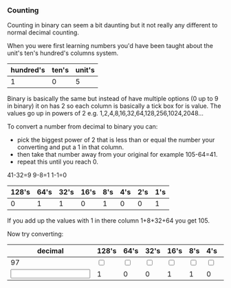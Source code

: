 ### Counting

Counting in binary can seem a bit daunting but it not really any different to normal decimal counting.

When you were first learning numbers you'd have been taught about the unit's ten's hundred's columns system.

| hundred's | ten's | unit's |
| --------- | ----- | ------ |
| 1         | 0     | 5      |

Binary is basically the same but instead of have multiple options (0 up to 9 in binary) it on has 2 so each column is basically a tick box for is value.
The values go up in powers of 2 e.g. 1,2,4,8,16,32,64,128,256,1024,2048...

To convert a number from decimal to binary you can:

- pick the biggest power of 2 that is less than or equal the number your converting and put a 1 in that column.
- then take that number away from your original for example 105-64=41.
- repeat this until you reach 0.

41-32=9
9-8=1
1-1=0

| 128's | 64's | 32's | 16's | 8's | 4's | 2's | 1's |
| ----- | ---- | ---- | ---- | --- | --- | --- | --- |
| 0     | 1    | 1    | 0    | 1   | 0   | 0   | 1   |

If you add up the values with 1 in there column 1+8+32+64 you get 105.

Now try converting:

| decimal | 128's | 64's | 32's | 16's | 8's | 4's | 2's | 1's |
| ------- | ----- | ---- | ---- | ---- | --- | --- | --- | --- |
| 97      |  <input type="checkbox">     |  <input type="checkbox">    |   <input type="checkbox">   | <input type="checkbox">     |  <input type="checkbox">   |   <input type="checkbox">  | <input type="checkbox">    |   <input type="checkbox">  |
|     <input >    | 1     | 0    | 0    | 1    | 1   | 0   | 1   | 1   |

